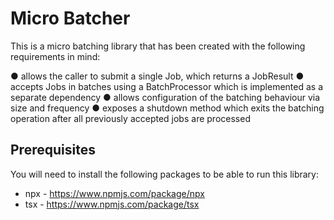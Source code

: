 # Micro Batcher

This is a micro batching library that has been created with the following requirements in mind:

● allows the caller to submit a single Job, which returns a JobResult 
● accepts Jobs in batches using a BatchProcessor which is implemented as a separate dependency
● allows configuration of the batching behaviour via size and frequency 
● exposes a shutdown method which exits the batching operation after all previously accepted jobs are processed

## Prerequisites

You will need to install the following packages to be able to run this library:
- npx - https://www.npmjs.com/package/npx
- tsx - https://www.npmjs.com/package/tsx